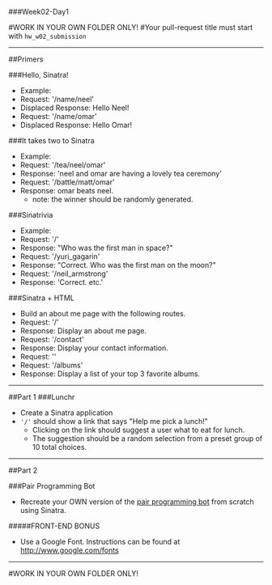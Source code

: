  ###Week02-Day1


#WORK IN YOUR OWN FOLDER ONLY!
#Your pull-request title must start with `hw_w02_submission`

---
##Primers

###Hello, Sinatra!

- Example:
- Request: '/name/neel'
- Displaced Response: Hello Neel!
- Request: '/name/omar'
- Displaced Response: Hello Omar!



###It takes two to Sinatra
- Example:
- Request: '/tea/neel/omar'
- Response: 'neel and omar are having a lovely tea ceremony'
- Request: '/battle/matt/omar'
- Response: omar beats neel.
	- note: the winner should be randomly generated.


###Sinatrivia

- Example:
- Request: '/'
- Response: "Who was the first man in space?"
- Request: '/yuri_gagarin'
- Response: "Correct. Who was the first man on the moon?"
- Request: '/neil_armstrong'
- Response: 'Correct. etc.'

###Sinatra + HTML

- Build an about me page with the following routes.
- Request: '/'
- Response: Display an about me page.
- Request: '/contact'
- Response: Display your contact information.
- Request: ''
- Request: '/albums'
- Response: Display a list of your top 3 favorite albums.
---
##Part 1
###Lunchr
- Create a Sinatra application
- `'/'` should show a link that says "Help me pick a lunch!"
	- Clicking on the link should suggest a user what to eat for lunch.
	- The suggestion should be a random selection from a preset group of 10 total choices. 	 

---
##Part 2

###Pair Programming Bot
- Recreate your OWN version of the [pair programming bot](http://blooming-eyrie-1992.herokuapp.com/) from scratch using Sinatra.


#####FRONT-END BONUS
- Use a Google Font.  Instructions can be found at http://www.google.com/fonts

		


---

#WORK IN YOUR OWN FOLDER ONLY!




